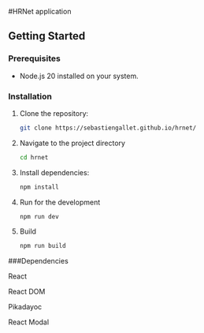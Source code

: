 #HRNet application

## Getting Started

### Prerequisites
- Node.js 20 installed on your system.

### Installation
1. Clone the repository:
   ```bash
   git clone https://sebastiengallet.github.io/hrnet/

2. Navigate to the project directory
   ```bash
   cd hrnet

3. Install dependencies:
   ```bash
   npm install

4. Run for the development
   ```bash
   npm run dev

5. Build
   ```bash
   npm run build

###Dependencies

React

React DOM

Pikadayoc

React Modal
